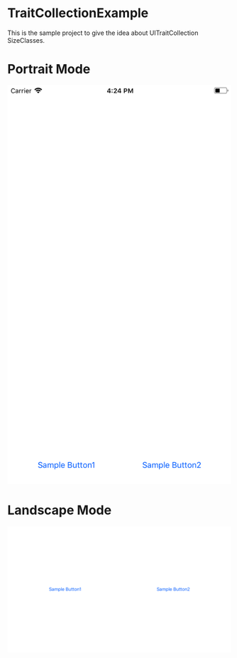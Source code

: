 # TraitCollectionExample
This is the sample project to give the idea about UITraitCollection SizeClasses.

# Portrait Mode
![Alt text](https://github.com/boominadhaprakash/TraitCollectionExample/blob/master/TraitCollectionSample/Screenshots/portrait_mode.png "Portrait Mode")
# Landscape Mode
![Alt text](https://github.com/boominadhaprakash/TraitCollectionExample/blob/master/TraitCollectionSample/Screenshots/landscape_mode.png "Landscape Mode")
